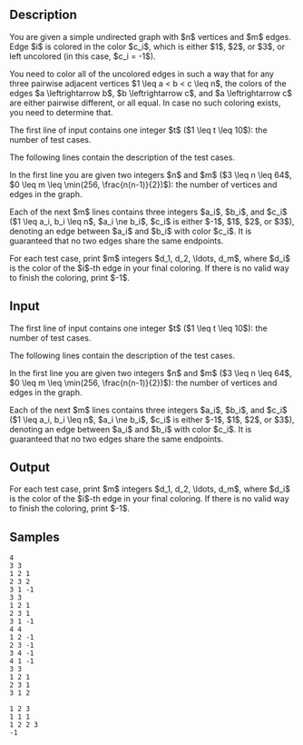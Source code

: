 ## Description

<div><p>You are given a simple undirected graph with $n$ vertices and $m$ edges. Edge $i$ is colored in the color $c_i$, which is either $1$, $2$, or $3$, or left uncolored (in this case, $c_i = -1$).</p><p>You need to color all of the uncolored edges in such a way that for any three pairwise adjacent vertices $1 \leq a &lt; b &lt; c \leq n$, the colors of the edges $a \leftrightarrow b$, $b \leftrightarrow c$, and $a \leftrightarrow c$ are either pairwise different, or all equal. In case no such coloring exists, you need to determine that.</p></div><div class="input-specification"><p>The first line of input contains one integer $t$ ($1 \leq t \leq 10$): the number of test cases.</p><p>The following lines contain the description of the test cases.</p><p>In the first line you are given two integers $n$ and $m$ ($3 \leq n \leq 64$, $0 \leq m \leq \min(256, \frac{n(n-1)}{2})$): the number of vertices and edges in the graph.</p><p>Each of the next $m$ lines contains three integers $a_i$, $b_i$, and $c_i$ ($1 \leq a_i, b_i \leq n$, $a_i \ne b_i$, $c_i$ is either $-1$, $1$, $2$, or $3$), denoting an edge between $a_i$ and $b_i$ with color $c_i$. It is guaranteed that no two edges share the same endpoints.</p></div><div class="output-specification"><p>For each test case, print $m$ integers $d_1, d_2, \ldots, d_m$, where $d_i$ is the color of the $i$-th edge in your final coloring. If there is no valid way to finish the coloring, print $-1$.</p></div>

## Input

<p>The first line of input contains one integer $t$ ($1 \leq t \leq 10$): the number of test cases.</p><p>The following lines contain the description of the test cases.</p><p>In the first line you are given two integers $n$ and $m$ ($3 \leq n \leq 64$, $0 \leq m \leq \min(256, \frac{n(n-1)}{2})$): the number of vertices and edges in the graph.</p><p>Each of the next $m$ lines contains three integers $a_i$, $b_i$, and $c_i$ ($1 \leq a_i, b_i \leq n$, $a_i \ne b_i$, $c_i$ is either $-1$, $1$, $2$, or $3$), denoting an edge between $a_i$ and $b_i$ with color $c_i$. It is guaranteed that no two edges share the same endpoints.</p>

## Output

<p>For each test case, print $m$ integers $d_1, d_2, \ldots, d_m$, where $d_i$ is the color of the $i$-th edge in your final coloring. If there is no valid way to finish the coloring, print $-1$.</p>

## Samples

```input1
4
3 3
1 2 1
2 3 2
3 1 -1
3 3
1 2 1
2 3 1
3 1 -1
4 4
1 2 -1
2 3 -1
3 4 -1
4 1 -1
3 3
1 2 1
2 3 1
3 1 2
```

```output1
1 2 3 
1 1 1 
1 2 2 3 
-1
```



